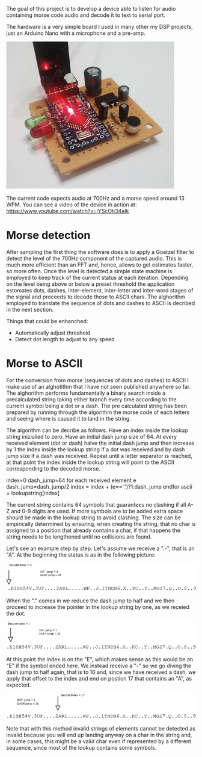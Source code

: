 The goal of this project is to develop a device able to listen for audio containing morse code audio and decode it to text to serial port.

The hardware is a very simple board I used in many other my DSP projects, just an Arduino Nano with a microphone and a pre-amp.

![Proto](documentation/proto.png)

The current code expects audio at 700Hz and a morse speed around 13 WPM. You can see a video of the device in action at: https://www.youtube.com/watch?v=iYScOh34aIk

Morse detection
=============

After sampling the first thing the software does is to apply a Goetzel filter to detect the level of the 700Hz component of the captured audio. This is much more efficient than an FFT and, hence, allows to get estimates faster, so more often.  Once the level is detected a simple state machine is employed to keep track of the current status at each iteration. Depending on the level being above or below a preset threshold the application estomates dots, dashes, inter-element, inter-letter and inter-word stages of the signal and proceeds to decode those to ASCII chars. The alghorithm employed to translate the sequence of dots and dashes to ASCII is decribed in the next section.

Things that could be enhanched:

* Automatically adjust threshold
* Detect dot length to adjust to any speed

Morse to ASCII
============

For the conversion from morse (sequences of dots and dashes) to ASCII I make use of an alghotithm that I have not seen published anywhere so far. The alghorithm performs fundamentally a binary search inside a precalculated string taking either branch every time according to the current symbol being a dot or a dash. The pre calculated string has been prepared by running through the algorithm the morse code of each letters and seeing where is caused it to land in the string.

The algorithm can be decribe as follows. Have an index inside the lookup string inizialied to zero. Have an initial dash jump size of 64. At every received element (dot or dash) halve the initial dash jump and then increase by 1 the index inside the lookup string if a dot was received and by dash jump size if a dash was received. Repeat until a letter separator is reached, at that point the index inside the lookup string will point to the ASCII corresponding to the decoded morse.

  index=0
  dash_jump=64
  for each received element e
    dash_jump=dash_jump/2
    index = index + (e=='.')?1:dash_jump
  endfor
  ascii = lookupstring[index]
  
The current string contains 64 symbols that guarantees no clashing if all A-Z and 0-9 digits are used. If more symbols are to be added extra space should be made in the lookup string to avoid clashing. The size can be empirically determined by ensuring, when creating the string, that no char is assigned to a position that already contains a char, if that happens the string needs to be lengthened until no collisions are found.

Let's see an example step by step. Let's assume we receive a ".-", that is an "A". At the beginning the status is as in the following picture:

![Proto](documentation/step1.png)

When the "." comes in we reduce the dash jump to half and we then proceed to increase the pointer in the lookup string by one, as we receied the dot.

![Proto](documentation/step2.png)

At this point the index is on the "E", which makes sense as this would be an "E" if the symbol ended here. We instead receive a "-" so we go diving the dash jump to half again, that is to 16 and, since we have received a dash, we apply that offset to the index and end on postion 17 that contains an "A", as expected.

![Proto](documentation/step3.png)

Note that with this method invalid strings of elements cannot be detected as invalid because you will end up landing anyway on a char in the string and, in some cases, this might be a valid char even if represented by a different sequence, since most of the lookup contains some symbols.
